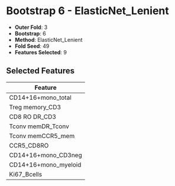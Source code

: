 # Bootstrap 6 - ElasticNet_Lenient

- **Outer Fold**: 3
- **Bootstrap**: 6
- **Method**: ElasticNet_Lenient
- **Fold Seed**: 49
- **Features Selected**: 9

## Selected Features

| Feature |
|---------|
| CD14+16+mono_total |
| Treg memory_CD3 |
| CD8 RO DR_CD3 |
| Tconv memDR_Tconv |
| Tconv memCCR5_mem |
| CCR5_CD8RO |
| CD14+16+mono_CD3neg |
| CD14+16+mono_myeloid |
| Ki67_Bcells |

